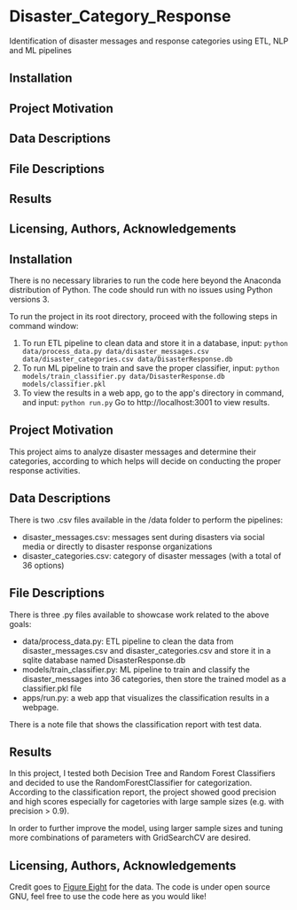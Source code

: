 # Disaster_Category_Response
Identification of disaster messages and response categories using ETL, NLP and ML pipelines

## Installation
## Project Motivation
## Data Descriptions
## File Descriptions
## Results
## Licensing, Authors, Acknowledgements

## Installation
There is no necessary libraries to run the code here beyond the Anaconda distribution of Python. The code should run with no issues using Python versions 3.

To run the project in its root directory, proceed with the following steps in command window: 
1. To run ETL pipeline to clean data and store it in a database, input:
  `python data/process_data.py data/disaster_messages.csv data/disaster_categories.csv data/DisasterResponse.db`
2. To run ML pipeline to train and save the proper classifier, input:
  `python models/train_classifier.py data/DisasterResponse.db models/classifier.pkl`
3. To view the results in a web app, go to the app's directory in command, and input:
  `python run.py`
  Go to http://localhost:3001 to view results.

## Project Motivation
This project aims to analyze disaster messages and determine their categories, according to which helps will decide on conducting the proper response activities.

## Data Descriptions
There is two .csv files available in the /data folder to perform the pipelines:
- disaster_messages.csv: messages sent during disasters via social media or directly to disaster response organizations
- disaster_categories.csv: category of disaster messages (with a total of 36 options)

## File Descriptions
There is three .py files available to showcase work related to the above goals:
- data/process_data.py: ETL pipeline to clean the data from disaster_messages.csv and disaster_categories.csv and store it in a sqlite database named DisasterResponse.db
- models/train_classifier.py: ML pipeline to train and classify the disaster_messages into 36 categories, then store the trained model as a classifier.pkl file
- apps/run.py: a web app that visualizes the classification results in a webpage.

There is a note file that shows the classification report with test data.

## Results
In this project, I tested both Decision Tree and Random Forest Classifiers and decided to use the RandomForestClassifier for categorization. According to the classification report, the project showed good precision and high scores especially for cagetories with large sample sizes (e.g. with precision > 0.9).

In order to further improve the model, using larger sample sizes and tuning more combinations of parameters with GridSearchCV are desired.

## Licensing, Authors, Acknowledgements
Credit goes to [Figure Eight](https://appen.com/) for the data. The code is under open source GNU, feel free to use the code here as you would like!

